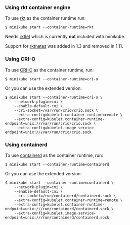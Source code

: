 ### Using rkt container engine

To use [rkt](https://github.com/coreos/rkt) as the container runtime run:

```shell
$ minikube start --container-runtime=rkt
```

Needs [rktlet](https://github.com/kubernetes-incubator/rktlet) which is currently **not** included with minikube.

Support for [rktnetes](https://kubernetes.io/blog/2016/07/rktnetes-brings-rkt-container-engine-to-kubernetes/) was added in 1.3 and removed in 1.11.

### Using CRI-O

To use [CRI-O](https://github.com/kubernetes-sigs/cri-o) as the container runtime, run:

```shell
$ minikube start --container-runtime=cri-o
```

Or you can use the extended version:

```shell
$ minikube start --container-runtime=cri-o \
    --network-plugin=cni \
    --enable-default-cni \
    --cri-socket=/var/run/crio/crio.sock \
    --extra-config=kubelet.container-runtime=remote \
    --extra-config=kubelet.container-runtime-endpoint=unix:///var/run/crio/crio.sock \
    --extra-config=kubelet.image-service-endpoint=unix:///var/run/crio/crio.sock
```

### Using containerd

To use [containerd](https://github.com/containerd/containerd) as the container runtime, run:

```shell
$ minikube start --container-runtime=containerd
```

Or you can use the extended version:

```shell
$ minikube start --container-runtime=containerd \
    --network-plugin=cni \
    --enable-default-cni \
    --cri-socket=/run/containerd/containerd.sock \
    --extra-config=kubelet.container-runtime=remote \
    --extra-config=kubelet.container-runtime-endpoint=unix:///run/containerd/containerd.sock \
    --extra-config=kubelet.image-service-endpoint=unix:///run/containerd/containerd.sock
```
